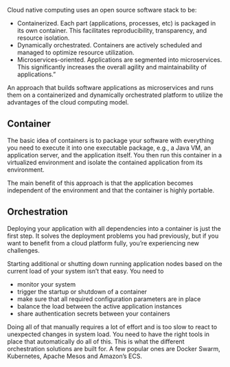 Cloud native computing uses an open source software stack to be:

* Containerized. Each part (applications, processes, etc) is packaged in its own container. This facilitates reproducibility, transparency, and resource isolation.
* Dynamically orchestrated. Containers are actively scheduled and managed to optimize resource utilization.
* Microservices-oriented. Applications are segmented into microservices. This significantly increases the overall agility and maintainability of applications.”

An approach that builds software applications as microservices and runs them on a containerized and dynamically orchestrated platform to utilize the advantages of the cloud computing model.


## Container
The basic idea of containers is to package your software with everything you need to execute it into one executable package, e.g., a Java VM, an application server, and the application itself. You then run this container in a virtualized environment and isolate the contained application from its environment.

The main benefit of this approach is that the application becomes independent of the environment and that the container is highly portable. 

## Orchestration
Deploying your application with all dependencies into a container is just the first step. It solves the deployment problems you had previously, but if you want to benefit from a cloud platform fully, you’re experiencing new challenges.

Starting additional or shutting down running application nodes based on the current load of your system isn’t that easy. You need to

* monitor your system
* trigger the startup or shutdown of a container
* make sure that all required configuration parameters are in place
* balance the load between the active application instances
* share authentication secrets between your containers

Doing all of that manually requires a lot of effort and is too slow to react to unexpected changes in system load. You need to have the right tools in place that automatically do all of this. This is what the different orchestration solutions are built for. A few popular ones are Docker Swarm, Kubernetes, Apache Mesos and Amazon’s ECS.
